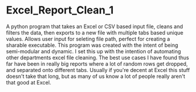 # Excel_Report_Clean_1
A python program that takes an Excel or CSV based input file, cleans and filters the data, then exports to a new file with multiple tabs based unique values. 
Allows user input for seleting file path, perfect for creating a sharable executable. 
This program was created with the intent of being semi-modular and dynamic. I set this up with the intention of automating other departments excel file cleaning. The best use cases I have found thus far have been in really big reports where a lot of random rows get dropped, and separated onto different tabs. 
Usually if you're decent at Excel this stuff doesn't take that long, but as many of us know a lot of people really aren't that good at Excel.
